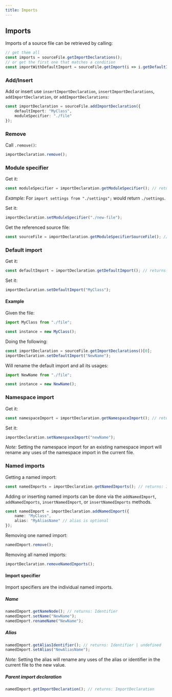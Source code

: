 ```yaml
---
title: Imports
---
```


## Imports

Imports of a source file can be retrieved by calling:

```typescript
// get them all
const imports = sourceFile.getImportDeclarations();
// or get the first one that matches a condition
const importWithDefaultImport = sourceFile.getImport(i => i.getDefaultImport() != null);
```

### Add/Insert

Add or insert use `insertImportDeclaration`, `insertImportDeclarations`, `addImportDeclaration`, or `addImportDeclarations`:

```typescript
const importDeclaration = sourceFile.addImportDeclaration({
    defaultImport: "MyClass",
    moduleSpecifier: "./file"
});
```

### Remove

Call `.remove()`:

```typescript
importDeclaration.remove();
```

### Module specifier

Get it:

```typescript
const moduleSpecifier = importDeclaration.getModuleSpecifier(); // returns: string
```

_Example:_ For `import settings from "./settings";` would return `./settings`.

Set it:

```typescript
importDeclaration.setModuleSpecifier("./new-file");
```

Get the referenced source file:

```ts
const sourceFile = importDeclaration.getModuleSpecifierSourceFile(); // returns: SourceFile | undefined
```

### Default import

Get it:

```typescript
const defaultImport = importDeclaration.getDefaultImport(); // returns: Identifier | undefined
```

Set it:

```typescript
importDeclaration.setDefaultImport("MyClass");
```

#### Example

Given the file:

```typescript
import MyClass from "./file";

const instance = new MyClass();
```

Doing the following:

```typescript
const importDeclaration = sourceFile.getImportDeclarations()[0];
importDeclaration.setDefaultImport("NewName");
````

Will rename the default import and all its usages:

```typescript
import NewName from "./file";

const instance = new NewName();
```

### Namespace import

Get it:

```typescript
const namespaceImport = importDeclaration.getNamespaceImport(); // returns: Identifier | undefined
```

Set it:

```typescript
importDeclaration.setNamespaceImport("newName");
```

_Note:_ Setting the namespace import for an existing namespace import will rename any uses of the namespace import in the current file.

### Named imports

Getting a named import:

```typescript
const namedImports = importDeclaration.getNamedImports(); // returns: ImportSpecifier
```

Adding or inserting named imports can be done via the `addNamedImport`, `addNamedImports`, `insertNamedImport`, or `insertNamedImports` methods.

```typescript
const namedImport = importDeclaration.addNamedImport({
    name: "MyClass",
    alias: "MyAliasName" // alias is optional
});
```

Removing one named import:

```typescript
namedImport.remove();
```

Removing all named imports:

```typescript
importDeclaration.removeNamedImports();
```

#### Import specifier

Import specifiers are the individual named imports.

##### Name

```typescript
namedImport.getNameNode(); // returns: Identifier
namedImport.setName("NewName");
namedImport.renameName("NewName");
```

##### Alias

```typescript
namedImport.getAliasIdentifier(); // returns: Identifier | undefined
namedImport.setAlias("NewAliasName");
```

_Note:_ Setting the alias will rename any uses of the alias or identifier in the current file to the new value.

##### Parent import declaration

```typescript
namedImport.getImportDeclaration(); // returns: ImportDeclaration
```
